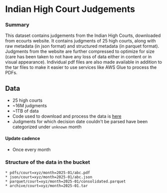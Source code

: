 # Indian High Court Judgements

### Summary
This dataset contains judgements from the Indian High Courts, downloaded from ecourts website. It contains judgments of 25 high courts, along with raw metadata (in json format) and structured metadata (in parquet format). Judgments from the website are further compressed to optimize for size (care has been taken to not have any loss of data either in content or in visual appearance). Individual pdf files are also made available in addition to the tar files to make it easier to use services like AWS Glue to process the PDFs.

## Data
 * 25 high courts
 * ~16M judgments
 * ~1TB of data
 * Code used to download and process the data is [here](https://github.com/vanga/indian-high-court-judgments)
 * Judgments for which decision date couldn't be parsed have been categorized under `unknown` month

#### Update cadence
 * Once every month

### Structure of the data in the bucket
    * pdfs/court=xyz/month=2025-01/abc.pdf
    * json/court=xyz/month=2025-01/abc.json
    * parquet/court=xyz/month=2025-01/consolidated.parquet
    * archive/court=xyz/month=2025-01.tar